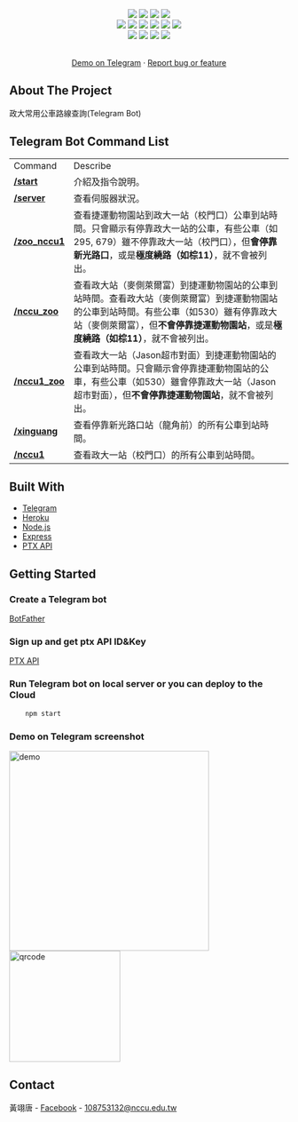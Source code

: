 <div align="center">
    <img src="https://img.shields.io/github/languages/code-size/s1031432/nccubus">
    <img src="https://img.shields.io/github/repo-size/s1031432/nccubus">
    <img src="https://img.shields.io/github/package-json/v/s1031432/nccubus">
    <img src="https://img.shields.io/github/languages/top/s1031432/nccubus">
    <br>
    <img src="https://img.shields.io/github/forks/s1031432/nccubus">
    <img src="https://img.shields.io/github/stars/s1031432/nccubus">
    <img src="https://img.shields.io/github/commit-activity/w/s1031432/nccubus">
    <img src="https://img.shields.io/github/license/s1031432/nccubus">
    <img src="https://img.shields.io/github/last-commit/s1031432/nccubus">
    <img src="https://img.shields.io/github/issues/s1031432/nccubus">
    <br>
    <img src="https://img.shields.io/badge/Node.js-v14.18.1-brightgreen">
    <img src="https://img.shields.io/badge/Express-v4.17.3-brightgreen">
    <img src="https://img.shields.io/badge/jssha-v3.2.0-brightgreen">
    <img src="https://img.shields.io/badge/node--telegram--bot--api-v0.56.0-brightgreen">
</div>
<!-- PROJECT LOGO -->
<div align="center">
  <p align="center">
    <br />
    <a href="https://t.me/NCCU_bot">Demo on Telegram</a>
    ·
    <a href="mailto:108753132@nccu.edu.tw">Report bug or feature</a>
  </p>
</div>

<!-- ABOUT THE PROJECT -->
## About The Project
政大常用公車路線查詢(Telegram Bot)

## Telegram Bot Command List
<table>
    <tr>
        <td>Command</td><td>Describe</td>
    </tr>
    <tr>
        <td><b><u><a>/start</a></u></b></td><td>介紹及指令說明。</td>
    </tr>
    <tr>
        <td><b><u><a>/server</a></u></b></td><td>查看伺服器狀況。</td>
    </tr>
    <tr>
        <td><b><u>/zoo_nccu1</u></b></td><td>查看捷運動物園站到政大一站（校門口）公車到站時間。只會顯示有停靠政大一站的公車，有些公車（如295, 679）雖不停靠政大一站（校門口），但<b>會停靠新光路口</b>，或是<b>極度繞路（如棕11）</b>，就不會被列出。</td>
    </tr>
    <tr><td><b><u>/nccu_zoo</u></b></td><td>查看政大站（麥側萊爾富）到捷運動物園站的公車到站時間。查看政大站（麥側萊爾富）到捷運動物園站的公車到站時間。有些公車（如530）雖有停靠政大站（麥側萊爾富），但<b>不會停靠捷運動物園站</b>，或是<b>極度繞路（如棕11）</b>，就不會被列出。</td></tr>
    <tr><td><b><u>/nccu1_zoo</u></b></td><td>查看政大一站（Jason超市對面）到捷運動物園站的公車到站時間。只會顯示會停靠捷運動物園站的公車，有些公車（如530）雖會停靠政大一站（Jason超市對面），但<b>不會停靠捷運動物園站</b>，就不會被列出。</td></tr>
    <tr><td><b><u>/xinguang</u></b></td><td>查看停靠新光路口站（龍角前）的所有公車到站時間。</td></tr>
    <tr><td><b><u>/nccu1</u></b></td><td>查看政大一站（校門口）的所有公車到站時間。</td></tr>
</table>

## Built With

* [Telegram](https://web.telegram.org/k/)
* [Heroku](https://dashboard.heroku.com/)
* [Node.js](https://nodejs.org/en/)
* [Express](https://expressjs.com/zh-tw/)
* [PTX API](https://ptx.transportdata.tw/PTX/)

<!-- GETTING STARTED -->
## Getting Started

### Create a Telegram bot 
[BotFather](https://t.me/botfather)

### Sign up and get ptx API ID&Key
[PTX API](https://ptx.transportdata.tw/PTX/)

### Run Telegram bot on local server or you can deploy to the Cloud
```sh
    npm start
```
### Demo on Telegram screenshot
<img src="https://i.imgur.com/2QxCwzb.jpg" alt="demo" style="width:360px;"/>
<img src="https://i.imgur.com/vEQqufy.jpg" alt="qrcode" style="width:200px;"/>

<!-- CONTACT -->
## Contact

黃翊唐 - [Facebook](https://fb.com/ty80517) - 108753132@nccu.edu.tw
